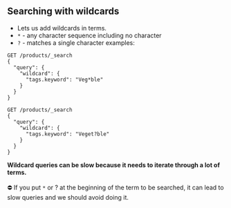 ## Searching with wildcards

- Lets us add wildcards in terms.
- `*` - any character sequence including no character
- `?` - matches a single character
examples:
```
GET /products/_search
{
  "query": {
    "wildcard": {
      "tags.keyword": "Veg*ble"
    }
  }
}

GET /products/_search
{
  "query": {
    "wildcard": {
      "tags.keyword": "Veget?ble"
    }
  }
}
```
**Wildcard queries can be slow because it needs to iterate through a lot of terms.**<br><br>
:no_entry: If you put `*` or ? at the beginning of the term to be searched, it can lead to slow queries and we should avoid doing it.